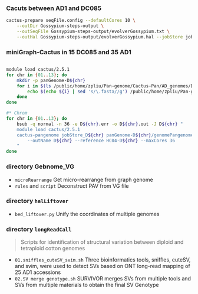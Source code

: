 <!--
 * @Descripttion: 
 * @version: 
 * @Author: zpliu
 * @Date: 2024-09-26 10:07:46
 * @LastEditors: zpliu
 * @LastEditTime: 2024-09-26 10:20:45
 * @@param: 
-->

### Cacuts between AD1 and DC085

```bash
cactus-prepare seqFile.config --defaultCores 10 \
    --outDir Gossypium-steps-output \
    --outSeqFile Gossypium-steps-output/evolverGossypium.txt \
    --outHal Gossypium-steps-output/evolverGossypium.hal --jobStore jobstore >Gossypium-step-by-step.sh
```

### miniGraph-Cactus in 15 DC085 and 35 AD1

```bash 

module load cactus/2.5.1
for chr in {01..13}; do
    mkdir -p panGenome-D${chr}
    for i in $(ls /public/home/zpliu/Pan-genome/Cactus-Pan/AD_genomes/D_genome/genomeSequence/D${chr}); do
        echo $(echo ${i} | sed 's/\.fasta//g') /public/home/zpliu/Pan-genome/Cactus-Pan/AD_genomes/D_genome/genomeSequence/D${chr}/${i} >>panGenome-D${chr}/genomePangenome.txt
    done
done

#* Chrom
for chr in {01..13}; do
    bsub -q normal -n 36 -e D${chr}.err -o D${chr}.out -J D${chr} "
    module load cactus/2.5.1
    cactus-pangenome jobStore_D${chr} panGenome-D${chr}/genomePangenome.txt --outDir panGenome-D${chr} \
        --outName D${chr} --reference HC04-D${chr} --maxCores 36
    "
done
```


### directory Gebnome_VG
+ `microRearrange` Get micro-rearrange from graph genome
+ `rules` and `script`  Deconstruct PAV from VG file


###  directory `halLiftover` 

+ `bed_liftover.py` Unify the coordinates of multiple genomes



###  directory `longReadCall` 

> Scripts for identification of structural variation between diploid and tetraploid cotton genomes 

+ `01.sniffles_cuteSV_svim.sh`  Three bioinformatics tools, sniffles, cuteSV, and svim, were used to detect SVs based on ONT long-read mapping of 25 AD1 accessions
+ `02.SV merge genotype.sh` SURVIVOR merges SVs from multiple tools and SVs from multiple materials to obtain the final SV Genotype